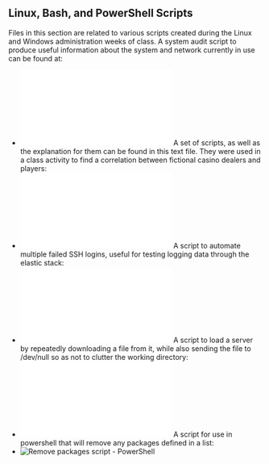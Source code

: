 ## Linux, Bash, and PowerShell Scripts

Files in this section are related to various scripts created during the Linux and Windows administration weeks of class.
A system audit script to produce useful information about the system and network currently in use can be found at:
- ![System audit script - Linux](Scripts/system_audit_script.sh)
A set of scripts, as well as the explanation for them can be found in this text file. They were used in a class activity to find a correlation between fictional casino dealers and players:
- ![Player-Dealer correlation script - Linux](Scripts/dealer_info_scripts_and_explanation.txt)
A script to automate multiple failed SSH logins, useful for testing logging data through the elastic stack:
- ![Repeat failed SSH script - Linux](Scripts/failed_ssh_script.sh)
A script to load a server by repeatedly downloading a file from it, while also sending the file to /dev/null so as not to clutter the working directory:
- ![Wget/load web server script - Linux](Scripts/wget_script.sh)
A script for use in powershell that will remove any packages defined in a list:
- ![Remove packages script - PowerShell](Scripts/removepackages.ps1)